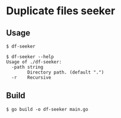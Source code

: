 # Duplicate files seeker
## Usage
```shell script
$ df-seeker
```
```shell script
$ df-seeker --help
Usage of ./df-seeker:
  -path string
        Directory path. (default ".")
  -r    Recursive
```

## Build
```shell script
$ go build -o df-seeker main.go
```
